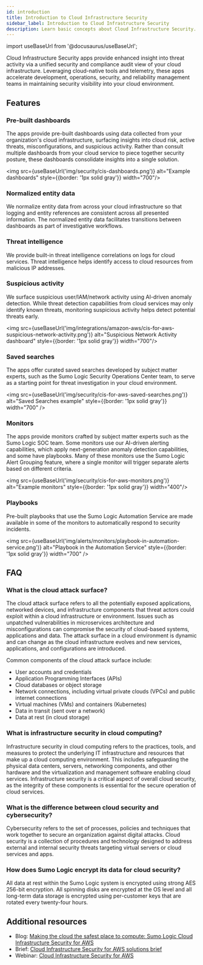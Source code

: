 ```yaml
---
id: introduction
title: Introduction to Cloud Infrastructure Security
sidebar_label: Introduction to Cloud Infrastructure Security
description: Learn basic concepts about Cloud Infrastructure Security. 
---
```


import useBaseUrl from '@docusaurus/useBaseUrl';

Cloud Infrastructure Security apps provide enhanced insight into threat activity via a unified security and compliance audit view of your cloud infrastructure. Leveraging cloud-native tools and telemetry, these apps accelerate development, operations, security, and reliability management teams in maintaining security visibility into your cloud environment.

## Features

### Pre-built dashboards

The apps provide pre-built dashboards using data collected from your organization's cloud infrastructure, surfacing insights into cloud risk, active threats, misconfigurations, and suspicious activity. Rather than consult multiple dashboards from your cloud service to piece together security posture, these dashboards consolidate insights into a single solution. 

<img src={useBaseUrl('img/security/cis-dashboards.png')} alt="Example dashboards" style={{border: '1px solid gray'}} width="700"/>

### Normalized entity data

We normalize entity data from across your cloud infrastructure so that logging and entity references are consistent across all presented information. The normalized entity data facilitates transitions between dashboards as part of investigative workflows. 

### Threat intelligence 

We provide built-in threat intelligence correlations on logs for cloud services. Threat intelligence helps identify access to cloud resources from malicious IP addresses.

### Suspicious activity

We surface suspicious user/IAM/network activity using AI-driven anomaly detection. While threat detection capabilities from cloud services may only identify known threats, monitoring suspicious activity helps detect potential threats early. 

<img src={useBaseUrl('img/integrations/amazon-aws/cis-for-aws-suspicious-network-activity.png')} alt="Suspicious Network Activity dashboard" style={{border: '1px solid gray'}} width="700"/>

### Saved searches

The apps offer curated saved searches developed by subject matter experts, such as the Sumo Logic Security Operations Center team, to serve as a starting point for threat investigation in your cloud environment. 

<img src={useBaseUrl('img/security/cis-for-aws-saved-searches.png')} alt="Saved Searches example" style={{border: '1px solid gray'}} width="700" />

### Monitors

The apps provide monitors crafted by subject matter experts such as the Sumo Logic SOC team. Some monitors use our AI-driven alerting capabilities, which apply next-generation anomaly detection capabilities, and some have playbooks. Many of these monitors use the Sumo Logic Alert Grouping feature, where a single monitor will trigger separate alerts based on different criteria. 

<img src={useBaseUrl('img/security/cis-for-aws-monitors.png')} alt="Example monitors" style={{border: '1px solid gray'}} width="400"/>

### Playbooks 

Pre-built playbooks that use the Sumo Logic Automation Service are made available in some of the monitors to automatically respond to security incidents. 

<img src={useBaseUrl('img/alerts/monitors/playbook-in-automation-service.png')} alt="Playbook in the Automation Service" style={{border: '1px solid gray'}} width="700" />

## FAQ

### What is the cloud attack surface?

The cloud attack surface refers to all the potentially exposed applications, networked devices, and infrastructure components that threat actors could exploit within a cloud infrastructure or environment. Issues such as unpatched vulnerabilities in microservices architecture and misconfigurations can compromise the security of cloud-based systems, applications and data. The attack surface in a cloud environment is dynamic and can change as the cloud infrastructure evolves and new services, applications, and configurations are introduced.

Common components of the cloud attack surface include:
* User accounts and credentials
* Application Programming Interfaces (APIs)
* Cloud databases or object storage
* Network connections, including virtual private clouds (VPCs) and public internet connections
* Virtual machines (VMs) and containers (Kubernetes)
* Data in transit (sent over a network)
* Data at rest (in cloud storage)

### What is infrastructure security in cloud computing?

Infrastructure security in cloud computing refers to the practices, tools, and measures to protect the underlying IT infrastructure and resources that make up a cloud computing environment. This includes safeguarding the physical data centers, servers, networking components, and other hardware and the virtualization and management software enabling cloud services. Infrastructure security is a critical aspect of overall cloud security, as the integrity of these components is essential for the secure operation of cloud services.

### What is the difference between cloud security and cybersecurity?

Cybersecurity refers to the set of processes, policies and techniques that work together to secure an organization against digital attacks. Cloud security is a collection of procedures and technology designed to address external and internal security threats targeting virtual servers or cloud services and apps.

### How does Sumo Logic encrypt its data for cloud security?

All data at rest within the Sumo Logic system is encrypted using strong AES 256-bit encryption. All spinning disks are encrypted at the OS level and all long-term data storage is encrypted using per-customer keys that are rotated every twenty-four hours.

## Additional resources

* Blog: [Making the cloud the safest place to compute: Sumo Logic Cloud Infrastructure Security for AWS](https://www.sumologic.com/blog/cloud-infrastructure-security-aws/)
* Brief: [Cloud Infrastructure Security for AWS solutions brief](https://www.sumologic.com/brief/security-analytics/)
* Webinar: [Cloud Infrastructure Security for AWS](https://www.sumologic.com/webinar/cloud-infrastructure-security-for-aws/)